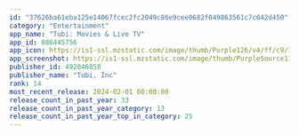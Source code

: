 ```yaml
---
id: "37626ba61eba125e14067fcec2fc2049c86e9cee0682f049863561c7c642d450"
category: "Entertainment"
app_name: "Tubi: Movies & Live TV"
app_id: 886445756
app_icon: https://is1-ssl.mzstatic.com/image/thumb/Purple126/v4/ff/c9/79/ffc97962-ca0c-9d1e-1900-9c6009b9ab9d/AppIcon-1x_U007emarketing-0-7-0-85-220-0.png/1024x1024bb.png
app_screenshot: https://is1-ssl.mzstatic.com/image/thumb/PurpleSource116/v4/a5/2c/c4/a52cc437-abbc-3f09-10b4-de1416be7c75/920e625f-3e2e-496d-b299-ce928c75c227_6.5-01.jpg/1242x2688bb.png
publisher_id: 492046858
publisher_name: "Tubi, Inc"
rank: 14
most_recent_release: 2024-02-01 00:00:00
release_count_in_past_year: 33
release_count_in_past_year_category: 13
release_count_in_past_year_top_in_category: 25
---
```

